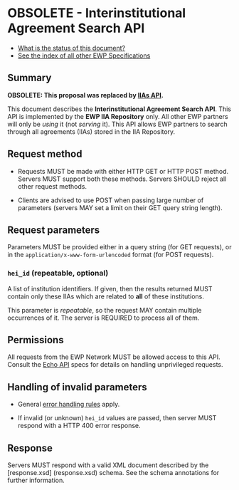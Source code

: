 OBSOLETE - Interinstitutional Agreement Search API
==================================================

* [What is the status of this document?][statuses]
* [See the index of all other EWP Specifications][develhub]


Summary
-------

**OBSOLETE: This proposal was replaced by
[IIAs API](https://github.com/erasmus-without-paper/ewp-specs-api-iias).**

This document describes the **Interinstitutional Agreement Search
API**. This API is implemented by the **EWP IIA Repository** only. All other
EWP partners will only be *using* it (not *serving* it). This API allows EWP
partners to search through all agreements (IIAs) stored in the IIA Repository.


Request method
--------------

 * Requests MUST be made with either HTTP GET or HTTP POST method. Servers MUST
   support both these methods. Servers SHOULD reject all other request methods.

 * Clients are advised to use POST when passing large number of parameters
   (servers MAY set a limit on their GET query string length).


Request parameters
------------------

Parameters MUST be provided either in a query string (for GET requests), or in
the `application/x-www-form-urlencoded` format (for POST requests).


### `hei_id` (repeatable, optional)

A list of institution identifiers. If given, then the results returned MUST
contain only these IIAs which are related to **all** of these institutions.

This parameter is *repeatable*, so the request MAY contain multiple occurrences
of it. The server is REQUIRED to process all of them.


Permissions
-----------

All requests from the EWP Network MUST be allowed access to this API. Consult
the [Echo API][echo] specs for details on handling unprivileged requests.


Handling of invalid parameters
------------------------------

 * General [error handling rules][error-handling] apply.

 * If invalid (or unknown) `hei_id` values are passed, then server MUST respond
   with a HTTP 400 error response.


Response
--------

Servers MUST respond with a valid XML document described by the [response.xsd]
(response.xsd) schema. See the schema annotations for further information.


[develhub]: http://developers.erasmuswithoutpaper.eu/
[statuses]: https://github.com/erasmus-without-paper/ewp-specs-management#statuses
[registry-spec]: https://github.com/erasmus-without-paper/ewp-specs-api-registry
[discovery-api]: https://github.com/erasmus-without-paper/ewp-specs-api-discovery
[echo]: https://github.com/erasmus-without-paper/ewp-specs-api-echo
[error-handling]: https://github.com/erasmus-without-paper/ewp-specs-architecture#error-handling
[institutions-api]: https://github.com/erasmus-without-paper/ewp-specs-api-institutions
